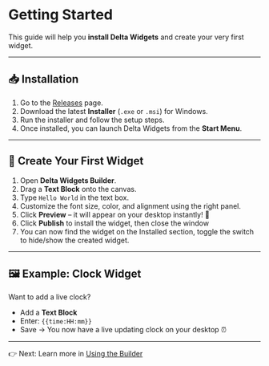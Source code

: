 # Getting Started

This guide will help you **install Delta Widgets** and create your very first widget.

---

## 📥 Installation

1. Go to the [Releases](https://github.com/yourname/delta-widgets/releases) page.
2. Download the latest **Installer** (`.exe` or `.msi`) for Windows.
3. Run the installer and follow the setup steps.
4. Once installed, you can launch Delta Widgets from the **Start Menu**.

---

## 🎨 Create Your First Widget

1. Open **Delta Widgets Builder**.
2. Drag a **Text Block** onto the canvas.
3. Type `Hello World` in the text box.
4. Customize the font size, color, and alignment using the right panel.
5. Click **Preview** – it will appear on your desktop instantly! 🎉
6. Click **Publish** to install the widget, then close the window
7. You can now find the widget on the Installed section, toggle the switch to hide/show the created widget.

---

## 🖼️ Example: Clock Widget

Want to add a live clock?

- Add a **Text Block**
- Enter: `{{time:HH:mm}}`
- Save → You now have a live updating clock on your desktop ⏰

---

👉 Next: Learn more in [Using the Builder](./Using-the-Builder)
